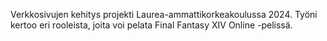 Verkkosivujen kehitys projekti Laurea-ammattikorkeakoulussa 2024. 
Työni kertoo eri rooleista, joita voi pelata Final Fantasy XIV Online -pelissä.